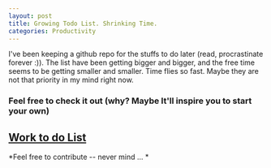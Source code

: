 ```yaml
---
layout: post
title: Growing Todo List. Shrinking Time.
categories: Productivity
---
```


I've been keeping a github repo for the stuffs to do later (read, procrastinate forever :)). The list have been getting bigger and bigger, and the free time seems to be getting smaller and smaller. Time flies so fast. Maybe they are not that priority in my mind right now.

### Feel free to check it out (why? Maybe It'll inspire you to start your own)

## [Work to do List](https://github.com/monsterbrain/work-in-progress-todo-stuffs-ideas)

*Feel free to contribute -- never mind ... *
